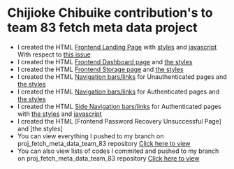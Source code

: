 # Chijioke Chibuike contribution's to team 83 fetch meta data project

- I created the HTML [Frontend Landing Page](https://github.com/zuri-training/proj_fetch_meta_data_team_83/blob/main/fetch_metadata/templates/common/home.html) with [styles](https://github.com/zuri-training/proj_fetch_meta_data_team_83/blob/main/fetch_metadata/staticdev/css/index.css) and [javascript](https://github.com/zuri-training/proj_fetch_meta_data_team_83/blob/main/fetch_metadata/staticdev/js/index.js) With respect to [this issue](https://github.com/zuri-training/proj_fetch_meta_data_team_83/issues/5)
- I created the HTML [Frontend Dashboard page](https://github.com/zuri-training/proj_fetch_meta_data_team_83/blob/chijiokechibuike/fetch_metadata/templates/chijiokechibuike/dashboard.html) and [the styles](https://github.com/zuri-training/proj_fetch_meta_data_team_83/blob/chijiokechibuike/fetch_metadata/templates/chijiokechibuike/dashboard.css)
- I created the HTML [Frontend Storage page](https://github.com/zuri-training/proj_fetch_meta_data_team_83/blob/chijiokechibuike/fetch_metadata/templates/chijiokechibuike/storage.html) and [the styles](https://github.com/zuri-training/proj_fetch_meta_data_team_83/blob/chijiokechibuike/fetch_metadata/templates/chijiokechibuike/storage.css)
- I created the HTML [Navigation bars/links](https://github.com/zuri-training/proj_fetch_meta_data_team_83/blob/chijiokechibuike/fetch_metadata/templates/chijiokechibuike/unauthenticated_nav.html) for Unauthenticated pages and [the styles](https://github.com/zuri-training/proj_fetch_meta_data_team_83/blob/chijiokechibuike/fetch_metadata/templates/chijiokechibuike/unauthenticated.css)
- I created the HTML [Navigation bars/links](https://github.com/zuri-training/proj_fetch_meta_data_team_83/blob/chijiokechibuike/fetch_metadata/templates/chijiokechibuike/authenticated_nav.html) for Authenticated pages and [the styles](https://github.com/zuri-training/proj_fetch_meta_data_team_83/blob/chijiokechibuike/fetch_metadata/templates/chijiokechibuike/authenticated_nav.css)
- I created the HTML [Side Navigation bars/links](https://github.com/zuri-training/proj_fetch_meta_data_team_83/blob/chijiokechibuike/fetch_metadata/templates/chijiokechibuike/side_nav.html) for Authenticated pages with [the styles](https://github.com/zuri-training/proj_fetch_meta_data_team_83/blob/chijiokechibuike/fetch_metadata/templates/chijiokechibuike/side_nav.css) and [javascript](https://github.com/zuri-training/proj_fetch_meta_data_team_83/blob/chijiokechibuike/fetch_metadata/templates/chijiokechibuike/side_nav.js)
- I created the HTML [Frontend Password Recovery Unsuccessful Page] and [the styles]
- You can view everything I pushed to my branch on proj_fetch_meta_data_team_83 repository [Click here to view](https://github.com/zuri-training/proj_fetch_meta_data_team_83/tree/chijiokechibuike)
- You can also view lists of codes I commited and pushed to my branch on proj_fetch_meta_data_team_83 repository [Click here to view](https://github.com/zuri-training/proj_fetch_meta_data_team_83/commits/chijiokechibuike)